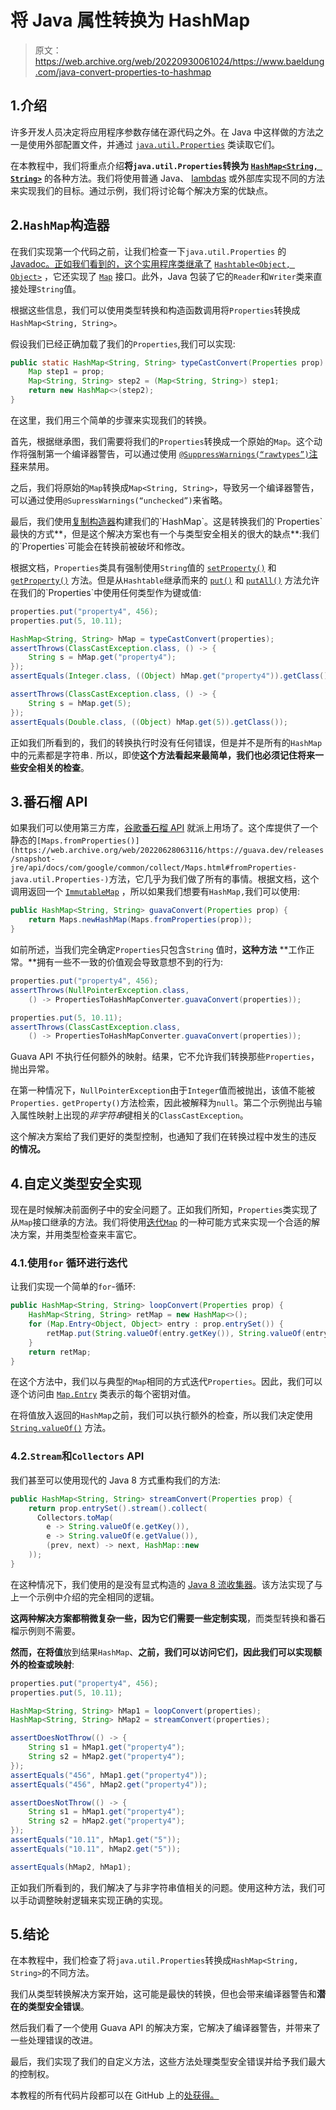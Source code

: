 # 将 Java 属性转换为 HashMap

> 原文：<https://web.archive.org/web/20220930061024/https://www.baeldung.com/java-convert-properties-to-hashmap>

## 1.介绍

许多开发人员决定将应用程序参数存储在源代码之外。在 Java 中这样做的方法之一是使用外部配置文件，并通过 [`java.util.Properties`](/web/20220628063116/https://www.baeldung.com/java-properties) 类读取它们。

在本教程中，我们将重点介绍**将`java.util.Properties`转换为 [`HashMap<String, String>`](/web/20220628063116/https://www.baeldung.com/java-hashmap)** 的各种方法。我们将使用普通 Java、 [lambdas](/web/20220628063116/https://www.baeldung.com/java-8-lambda-expressions-tips) 或外部库实现不同的方法来实现我们的目标。通过示例，我们将讨论每个解决方案的优缺点。

## 2.`HashMap`构造器

在我们实现第一个代码之前，让我们检查一下`java.util.Properties` 的 [Javadoc。正如我们看到的，这个实用程序类继承了](https://web.archive.org/web/20220628063116/https://docs.oracle.com/en/java/javase/11/docs/api/java.base/java/util/Properties.html) [`Hashtable<Object, Object>`](/web/20220628063116/https://www.baeldung.com/java-hash-table) ，它还实现了 [`Map`](https://web.archive.org/web/20220628063116/https://docs.oracle.com/en/java/javase/11/docs/api/java.base/java/util/Map.html) 接口。此外，Java 包装了它的`Reader`和`Writer`类来直接处理`String`值。

根据这些信息，我们可以使用类型转换和构造函数调用将`Properties`转换成`HashMap<String, String>`。

假设我们已经正确加载了我们的`Properties`,我们可以实现:

```java
public static HashMap<String, String> typeCastConvert(Properties prop) {
    Map step1 = prop;
    Map<String, String> step2 = (Map<String, String>) step1;
    return new HashMap<>(step2);
}
```

在这里，我们用三个简单的步骤来实现我们的转换。

首先，根据继承图，我们需要将我们的`Properties`转换成一个原始的`Map`。这个动作将强制第一个编译器警告，可以通过使用 [`@SuppressWarnings(“rawtypes”)`注释](/web/20220628063116/https://www.baeldung.com/java-suppresswarnings)来禁用。

之后，我们将原始的`Map`转换成`Map<String, String>`，导致另一个编译器警告，可以通过使用`@SupressWarnings(“unchecked”)`来省略。

最后，我们使用[复制构造器](https://web.archive.org/web/20220628063116/https://docs.oracle.com/en/java/javase/11/docs/api/java.base/java/util/HashMap.html#%3Cinit%3E(java.util.Map))构建我们的`HashMap`。这是转换我们的`Properties`最快的方式**，但是这个解决方案也有一个与类型安全相关的很大的缺点**:我们的`Properties`可能会在转换前被破坏和修改。

根据文档，`Properties`类具有强制使用`String`值的 [`setProperty()`](https://web.archive.org/web/20220628063116/https://docs.oracle.com/en/java/javase/11/docs/api/java.base/java/util/Properties.html#setProperty(java.lang.String,java.lang.String)) 和 [`getProperty()`](https://web.archive.org/web/20220628063116/https://docs.oracle.com/en/java/javase/11/docs/api/java.base/java/util/Properties.html#getProperty(java.lang.String)) 方法。但是从`Hashtable`继承而来的 [`put()`](https://web.archive.org/web/20220628063116/https://docs.oracle.com/en/java/javase/11/docs/api/java.base/java/util/Hashtable.html#put(K,V)) 和 [`putAll()`](https://web.archive.org/web/20220628063116/https://docs.oracle.com/en/java/javase/11/docs/api/java.base/java/util/Hashtable.html#putAll(java.util.Map)) 方法允许在我们的`Properties`中使用任何类型作为键或值:

```java
properties.put("property4", 456);
properties.put(5, 10.11);

HashMap<String, String> hMap = typeCastConvert(properties);
assertThrows(ClassCastException.class, () -> {
    String s = hMap.get("property4");
});
assertEquals(Integer.class, ((Object) hMap.get("property4")).getClass());

assertThrows(ClassCastException.class, () -> {
    String s = hMap.get(5);
});
assertEquals(Double.class, ((Object) hMap.get(5)).getClass());
```

正如我们所看到的，我们的转换执行时没有任何错误，但是并不是所有的`HashMap`中的元素都是字符串`.` 所以，即使**这个方法看起来最简单，我们也必须记住将来一些安全相关的检查**。

## 3.番石榴 API

如果我们可以使用第三方库，[谷歌番石榴 API](/web/20220628063116/https://www.baeldung.com/guava-guide) 就派上用场了。这个库提供了一个静态的`[Maps.fromProperties()](https://web.archive.org/web/20220628063116/https://guava.dev/releases/snapshot-jre/api/docs/com/google/common/collect/Maps.html#fromProperties-java.util.Properties-)`方法，它几乎为我们做了所有的事情。根据文档，这个调用返回一个 [`ImmutableMap`](/web/20220628063116/https://www.baeldung.com/java-immutable-maps#guava-immutable-map) ，所以如果我们想要有`HashMap,`我们可以使用:

```java
public HashMap<String, String> guavaConvert(Properties prop) {
    return Maps.newHashMap(Maps.fromProperties(prop));
}
```

如前所述，当我们完全确定`Properties`只包含`String` 值时，**这种方法** **工作正常。**拥有一些不一致的价值观会导致意想不到的行为:

```java
properties.put("property4", 456);
assertThrows(NullPointerException.class, 
    () -> PropertiesToHashMapConverter.guavaConvert(properties));

properties.put(5, 10.11);
assertThrows(ClassCastException.class, 
    () -> PropertiesToHashMapConverter.guavaConvert(properties));
```

Guava API 不执行任何额外的映射。结果，它不允许我们转换那些`Properties`，抛出异常。

在第一种情况下，`NullPointerException`由于`Integer`值而被抛出，该值不能被`Properties.` `getProperty()`方法检索，因此被解释为`null`。第二个示例抛出与输入属性映射上出现的*非字符串*键相关的`ClassCastException`。

这个解决方案给了我们更好的类型控制，也通知了我们在转换过程中发生的违反 **的情况。**

## 4.自定义类型安全实现

现在是时候解决前面例子中的安全问题了。正如我们所知，`Properties`类实现了从`Map`接口继承的方法。我们将使用[迭代`Map`](/web/20220628063116/https://www.baeldung.com/java-iterate-map) 的一种可能方式来实现一个合适的解决方案，并用类型检查来丰富它。

### 4.1.使用`for` 循环进行迭代

让我们实现一个简单的`for`-循环:

```java
public HashMap<String, String> loopConvert(Properties prop) {
    HashMap<String, String> retMap = new HashMap<>();
    for (Map.Entry<Object, Object> entry : prop.entrySet()) {
        retMap.put(String.valueOf(entry.getKey()), String.valueOf(entry.getValue()));
    }
    return retMap;
}
```

在这个方法中，我们以与典型的`Map`相同的方式迭代`Properties`。因此，我们可以逐个访问由 [`Map.Entry`](https://web.archive.org/web/20220628063116/https://docs.oracle.com/en/java/javase/11/docs/api/java.base/java/util/Map.Entry.html) 类表示的每个密钥对值。

在将值放入返回的`HashMap`之前，我们可以执行额外的检查，所以我们决定使用 [`String.valueOf()`](https://web.archive.org/web/20220628063116/https://docs.oracle.com/en/java/javase/11/docs/api/java.base/java/lang/String.html#valueOf(java.lang.Object)) 方法。

### 4.2.`Stream`和`Collectors` API

我们甚至可以使用现代的 Java 8 方式重构我们的方法:

```java
public HashMap<String, String> streamConvert(Properties prop) {
    return prop.entrySet().stream().collect(
      Collectors.toMap(
        e -> String.valueOf(e.getKey()),
        e -> String.valueOf(e.getValue()),
        (prev, next) -> next, HashMap::new
    ));
}
```

在这种情况下，我们使用的是没有显式构造的 [Java 8 流收集器](/web/20220628063116/https://www.baeldung.com/java-collectors-tomap)。该方法实现了与上一个示例中介绍的完全相同的逻辑。

**这两种解决方案都稍微复杂一些，因为它们需要一些定制实现**，而类型转换和番石榴示例则不需要。

**然而，在将值**放到结果`HashMap`、**之前，我们可以访问它们，因此我们可以实现额外的检查或映射**:

```java
properties.put("property4", 456);
properties.put(5, 10.11);

HashMap<String, String> hMap1 = loopConvert(properties);
HashMap<String, String> hMap2 = streamConvert(properties);

assertDoesNotThrow(() -> {
    String s1 = hMap1.get("property4");
    String s2 = hMap2.get("property4");
});
assertEquals("456", hMap1.get("property4"));
assertEquals("456", hMap2.get("property4"));

assertDoesNotThrow(() -> {
    String s1 = hMap1.get("property4");
    String s2 = hMap2.get("property4");
});
assertEquals("10.11", hMap1.get("5"));
assertEquals("10.11", hMap2.get("5"));

assertEquals(hMap2, hMap1);
```

正如我们所看到的，我们解决了与非字符串值相关的问题。使用这种方法，我们可以手动调整映射逻辑来实现正确的实现。

## 5.结论

在本教程中，我们检查了将`java.util.Properties`转换成`HashMap<String, String>`的不同方法。

我们从类型转换解决方案开始，这可能是最快的转换，但也会带来编译器警告和**潜在的类型安全错误**。

然后我们看了一个使用 Guava API 的解决方案，它解决了编译器警告，并带来了一些处理错误的改进。

最后，我们实现了我们的自定义方法，这些方法处理类型安全错误并给予我们最大的控制权。

本教程的所有代码片段都可以在 GitHub 上的[处获得。](https://web.archive.org/web/20220628063116/https://github.com/eugenp/tutorials/tree/master/core-java-modules/core-java-collections-maps-3)